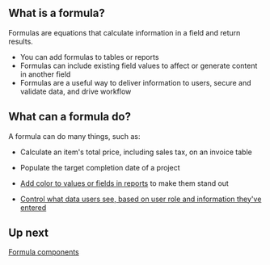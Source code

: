## What is a formula?

Formulas are equations that calculate information in a field and return results. 

-   You can add formulas to tables or reports
-   Formulas can include existing field values to affect or generate content in another field
-   Formulas are a useful way to deliver information to users, secure and validate data, and drive workflow

## What can a formula do?

A formula can do many things, such as:

-   Calculate an item's total price, including sales tax, on an invoice table
    
-   Populate the target completion date of a project 
    
-   [Add color to values or fields in reports](https://helpv2.quickbase.com/hc/en-us/articles/4570251181332) to make them stand out 
    
-   [Control what data users see, based on user role and information they've entered](https://helpv2.quickbase.com/hc/en-us/articles/4570239189780)
    

## Up next

[Formula components](https://helpv2.quickbase.com/hc/en-us/articles/18313319756692)